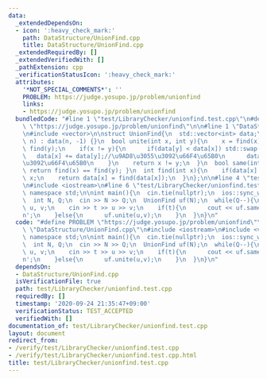 ```yaml
---
data:
  _extendedDependsOn:
  - icon: ':heavy_check_mark:'
    path: DataStructure/UnionFind.cpp
    title: DataStructure/UnionFind.cpp
  _extendedRequiredBy: []
  _extendedVerifiedWith: []
  _pathExtension: cpp
  _verificationStatusIcon: ':heavy_check_mark:'
  attributes:
    '*NOT_SPECIAL_COMMENTS*': ''
    PROBLEM: https://judge.yosupo.jp/problem/unionfind
    links:
    - https://judge.yosupo.jp/problem/unionfind
  bundledCode: "#line 1 \"test/LibraryChecker/unionfind.test.cpp\"\n#define PROBLEM\
    \ \"https://judge.yosupo.jp/problem/unionfind\"\n\n#line 1 \"DataStructure/UnionFind.cpp\"\
    \n#include <vector>\n\nstruct UnionFind{\n  std::vector<int> data;\n  UnionFind(int\
    \ n) : data(n, -1) {}\n  bool unite(int x, int y){\n    x = find(x);\n    y =\
    \ find(y);\n    if(x != y){\n      if(data[y] < data[x]) std::swap(x,y);\n   \
    \   data[x] += data[y];//\u9AD8\u3055\u3092\u66F4\u65B0\n      data[y] = x;//\u89AA\
    \u3092\u66F4\u65B0\n    }\n    return x != y;\n  }\n  bool same(int x, int y){\
    \ return find(x) == find(y); }\n  int find(int x){\n    if(data[x] < 0) return\
    \ x;\n    return data[x] = find(data[x]);\n  }\n};\n\n#line 4 \"test/LibraryChecker/unionfind.test.cpp\"\
    \n#include <iostream>\n#line 6 \"test/LibraryChecker/unionfind.test.cpp\"\nusing\
    \ namespace std;\n\nint main(){\n  cin.tie(nullptr);\n  ios::sync_with_stdio(false);\n\
    \  int N, Q;\n  cin >> N >> Q;\n  UnionFind uf(N);\n  while(Q--){\n    int t,\
    \ u, v;\n    cin >> t >> u >> v;\n    if(t){\n      cout << uf.same(u,v) << '\\\
    n';\n    }else{\n      uf.unite(u,v);\n    }\n  }\n}\n"
  code: "#define PROBLEM \"https://judge.yosupo.jp/problem/unionfind\"\n\n#include\
    \ \"DataStructure/UnionFind.cpp\"\n#include <iostream>\n#include <vector>\nusing\
    \ namespace std;\n\nint main(){\n  cin.tie(nullptr);\n  ios::sync_with_stdio(false);\n\
    \  int N, Q;\n  cin >> N >> Q;\n  UnionFind uf(N);\n  while(Q--){\n    int t,\
    \ u, v;\n    cin >> t >> u >> v;\n    if(t){\n      cout << uf.same(u,v) << '\\\
    n';\n    }else{\n      uf.unite(u,v);\n    }\n  }\n}\n"
  dependsOn:
  - DataStructure/UnionFind.cpp
  isVerificationFile: true
  path: test/LibraryChecker/unionfind.test.cpp
  requiredBy: []
  timestamp: '2020-09-24 21:35:47+09:00'
  verificationStatus: TEST_ACCEPTED
  verifiedWith: []
documentation_of: test/LibraryChecker/unionfind.test.cpp
layout: document
redirect_from:
- /verify/test/LibraryChecker/unionfind.test.cpp
- /verify/test/LibraryChecker/unionfind.test.cpp.html
title: test/LibraryChecker/unionfind.test.cpp
---
```

